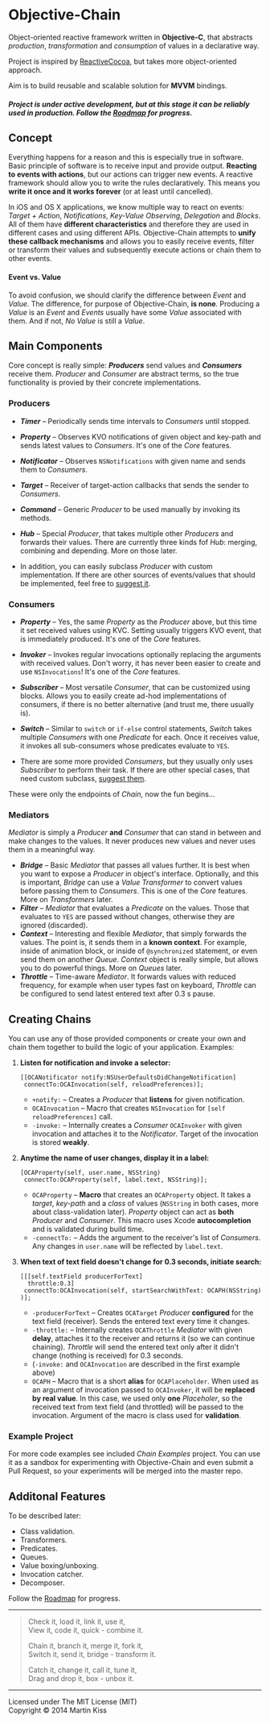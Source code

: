 Objective-Chain
===============

Object-oriented reactive framework written in **Objective-C**, that abstracts _production_, _transformation_ and _consumption_ of values in a declarative way.

Project is inspired by [ReactiveCocoa](https://github.com/ReactiveCocoa/ReactiveCocoa), but takes more object-oriented approach.

Aim is to build reusable and scalable solution for **MVVM** bindings.


##### Project is under active development, but at this stage it can be reliably used in production. Follow the [Roadmap](https://github.com/iMartinKiss/Objective-Chain/issues/1) for progress.


Concept
-------

Everything happens for a reason and this is especially true in software. Basic principle of software is to receive input and provide output. **Reacting to events with actions**, but our actions can trigger new events. A reactive framework should allow you to write the rules declaratively. This means you **write it once and it works forever** (or at least until cancelled).

In iOS and OS X applications, we know multiple way to react on events: *Target + Action*, *Notifications*, *Key-Value Observing*, *Delegation* and *Blocks*. All of them have **different characteristics** and therefore they are used in different cases and using different APIs. Objective-Chain attempts to **unify these callback mechanisms** and allows you to easily receive events, filter or transform their values and subsequently execute actions or chain them to other events.


#### Event vs. Value

To avoid confusion, we should clarify the difference between *Event* and *Value*. The difference, for purpose of Objective-Chain, **is none**. Producing a *Value* is an *Event* and *Events* usually have some *Value* associated with them. And if not, *No Value* is still a *Value*.



Main Components
---------------

Core concept is really simple: ***Producers*** send values and ***Consumers*** receive them. _Producer_ and _Consumer_ are abstract terms, so the true functionality is provied by their concrete implementations.

### Producers

  - _**Timer**_ – Periodically sends time intervals to _Consumers_ until stopped.
  - _**Property**_ – Observes KVO notifications of given object and key-path and sends latest values to _Consumers_. It's one of the _Core_ features.
  - _**Notificator**_ – Observes `NSNotifications` with given name and sends them to _Consumers_.
  - _**Target**_ – Receiver of target-action callbacks that sends the sender to _Consumers_.
  - _**Command**_ – Generic _Producer_ to be used manually by invoking its methods.
  - _**Hub**_ – Special _Producer_, that takes multiple other _Producers_ and forwards their values. There are currently three kinds fof _Hub_: merging, combining and depending. More on those later.
  
  - In addition, you can easily subclass _Producer_ with custom implementation. If there are other sources of events/values that should be implemented, feel free to [suggest it](https://github.com/iMartinKiss/Objective-Chain/issues/new).

### Consumers
  - _**Property**_ – Yes, the same _Property_ as the _Producer_ above, but this time it set received values using KVC. Setting usually triggers KVO event, that is immediately produced. It's one of the _Core_ features.
  - _**Invoker**_ – Invokes regular invocations optionally replacing the arguments with received values. Don't worry, it has never been easier to create and use `NSInvocations`! It's one of the _Core_ features.
  - _**Subscriber**_ – Most versatile _Consumer_, that can be customized using blocks. Allows you to easily create ad-hod implementations of consumers, if there is no better alternative (and trust me, there usually is).
  - _**Switch**_ – Similar to `switch` or `if-else` control statements, _Switch_ takes multiple _Consumers_ with one _Predicate_ for each. Once it receives value, it invokes all sub-consumers whose predicates evaluate to `YES`.
  
  - There are some more provided _Consumers_, but they usually only uses _Subscriber_ to perform their task. If there are other special cases, that need custom subclass, [suggest them](https://github.com/iMartinKiss/Objective-Chain/issues/new).

These were only the endpoints of _Chain_, now the fun begins…

### Mediators
_Mediator_ is simply a _Producer_ **and** _Consumer_ that can stand in between and make changes to the values. It never produces new values and never uses them in a meaningful way.

  - _**Bridge**_ – Basic _Mediator_ that passes all values further. It is best when you want to expose a _Producer_ in object's interface. Optionally, and this is important, _Bridge_ can use a _Value Transformer_ to convert values before passing them to _Consumers_. This is one of the _Core_ features. More on _Transformers_ later.
  - _**Filter**_ – _Mediator_ that evaluates a _Predicate_ on the values. Those that evaluates to `YES` are passed without changes, otherwise they are ignored (discarded).
  - _**Context**_ – Interesting and flexible _Mediator_, that simply forwards the values. The point is, it sends them in a **known context**. For example, inside of animation block, or inside of `@synchronized` statement, or even send them on another _Queue_. _Context_ object is really simple, but allows you to do powerful things. More on _Queues_ later.
  - _**Throttle**_ – Time-aware _Mediator_. It forwards values with reduced frequency, for example when user types fast on keyboard, _Throttle_ can be configured to send latest entered text after 0.3 s pause.

## Creating Chains
You can use any of those provided components or create your own and chain them together to build the logic of your application. Examples:

1. **Listen for notification and invoke a selector:**
  
    ```objc
    [[OCANotificator notify:NSUserDefaultsDidChangeNotification]
     connectTo:OCAInvocation(self, reloadPreferences)];
    ```
    
    - `+notify:` – Creates a _Producer_ that **listens** for given notification.
    - `OCAInvocation` – Macro that creates `NSInvocation` for `[self reloadPreferences]` call.
    - `-invoke:` – Internally creates a _Consumer_ `OCAInvoker` with given invocation and attaches it to the _Notificator_. Target of the invocation is stored **weakly**.

2. **Anytime the name of user changes, display it in a label:**

    ```objc
    [OCAProperty(self, user.name, NSString)
     connectTo:OCAProperty(self, label.text, NSString)];
    ```
    
    - `OCAProperty` – **Macro** that creates an `OCAProperty` object. It takes a _target_, _key-path_ and a _class_ of values (`NSString` in both cases, more about class-validation later). _Property_ object can act as **both** _Producer_ and _Consumer_. This macro uses Xcode **autocompletion** and is validated during build time.
    - `-connectTo:` – Adds the argument to the receiver's list of _Consumers_. Any changes in `user.name` will be reflected by `label.text`.

3. **When text of text field doesn't change for 0.3 seconds, initiate search:**

    ```objc
    [[[self.textField producerForText]
      throttle:0.3]
     connectTo:OCAInvocation(self, startSearchWithText: OCAPH(NSString) )];
    ```
    
    - `-producerForText` – Creates `OCATarget` _Producer_ **configured** for the text field (receiver). Sends the entered text every time it changes.
    - `-throttle:` – Internally creates `OCAThrottle` _Mediator_ with given **delay**, attaches it to the receiver and returns it (so we can continue chaining). _Throttle_ will send the entered text only after it didn't change (nothing is received) for 0.3 seconds.
    - (`-invoke:` and `OCAInvocation` are described in the first example above)
    - `OCAPH` – Macro that is a short **alias** for `OCAPlaceholder`. When used as an argument of invocation passed to `OCAInvoker`, it will be **replaced by real value**. In this case, we used only **one** _Placeholer_, so the received text from text field (and throttled) will be passed to the invocation. Argument of the macro is class used for **validation**.


### Example Project
For more code examples see included _Chain Examples_ project. You can use it as a sandbox for experimenting with Objective-Chain and even submit a Pull Request, so your experiments will be merged into the master repo.


Additonal Features
------------------
To be described later:

  - Class validation.
  - Transformers.
  - Predicates.
  - Queues.
  - Value boxing/unboxing.
  - Invocation catcher.
  - Decomposer.

Follow the [Roadmap](https://github.com/iMartinKiss/Objective-Chain/issues/1) for progress.

---

> Check it, load it, link it, use it,  
> View it, code it, quick - combine it.  
>
> Chain it, branch it, merge it, fork it,  
> Switch it, send it, bridge - transform it.
>
> Catch it, change it, call it, tune it,  
> Drag and drop it, box - unbox it.

---

Licensed under The MIT License (MIT)  
Copyright © 2014 Martin Kiss

